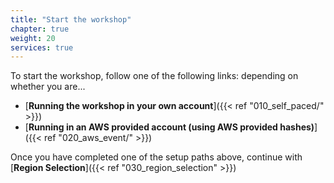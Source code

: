 ```yaml
---
title: "Start the workshop"
chapter: true
weight: 20
services: true
---
```


To start the workshop, follow one of the following links:
 depending on whether you are...

* [**Running the workshop in your own account**]({{< ref "010_self_paced/" >}})
* [**Running in an AWS provided account (using AWS provided hashes)**]({{< ref "020_aws_event/" >}})

Once you have completed one of the setup paths above, continue with [**Region Selection**]({{< ref "030_region_selection" >}})

